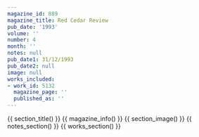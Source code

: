 ```yaml
---
magazine_id: 889
magazine_title: Red Cedar Review
pub_date: '1993'
volume: ''
number: 4
month: ''
notes: null
pub_date1: 31/12/1993
pub_date2: null
image: null
works_included:
- work_id: 5132
  magazine_page: ''
  published_as: ''
---
```


{{ section_title() }}
{{ magazine_info() }}
{{ section_image() }}
{{ notes_section() }}
{{ works_section() }}
